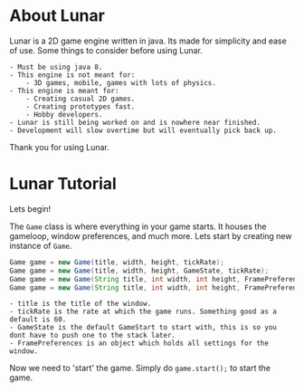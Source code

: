# About Lunar
Lunar is a 2D game engine written in java. Its made for simplicity and ease of use. 
Some things to consider before using Lunar.

	- Must be using java 8.
	- This engine is not meant for:
		- 3D games, mobile, games with lots of physics.
	- This engine is meant for:
		- Creating casual 2D games.
		- Creating prototypes fast.
		- Hobby developers.
	- Lunar is still being worked on and is nowhere near finished.
	- Development will slow overtime but will eventually pick back up.

Thank you for using Lunar.

# Lunar Tutorial

Lets begin!

The `Game` class is where everything in your game starts. It houses the gameloop, window preferences, and much more.
Lets start by creating new instance of `Game`.

```java
Game game = new Game(title, width, height, tickRate);
Game game = new Game(title, width, height, GameState, tickRate);
Game game = new Game(String title, int width, int height, FramePreferences pref, int tickRate);
Game game = new Game(String title, int width, int height, FramePreferences pref, GameState state, int tickRate)
```

	- title is the title of the window.
	- tickRate is the rate at which the game runs. Something good as a default is 60.
	- GameState is the default GameStart to start with, this is so you dont have to push one to the stack later.
	- FramePreferences is an object which holds all settings for the window.

Now we need to 'start' the game.
Simply do ` game.start(); ` to start the game.

	

